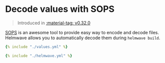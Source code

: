 # Decode values with SOPS

> Introduced in [:material-tag: v0.32.0](https://github.com/helmwave/helmwave/releases/tag/v0.32.0)

[SOPS](https://github.com/getsops/sops) is an awesome tool to provide easy way to encode and decode files.
Helmwave allows you to automatically decode them during `helmwave build`.

```yaml title="values.yml"
{% include "./values.yml" %}
```


```yaml title="helmwave.yml"
{% include "./helmwave.yml" %}
```
